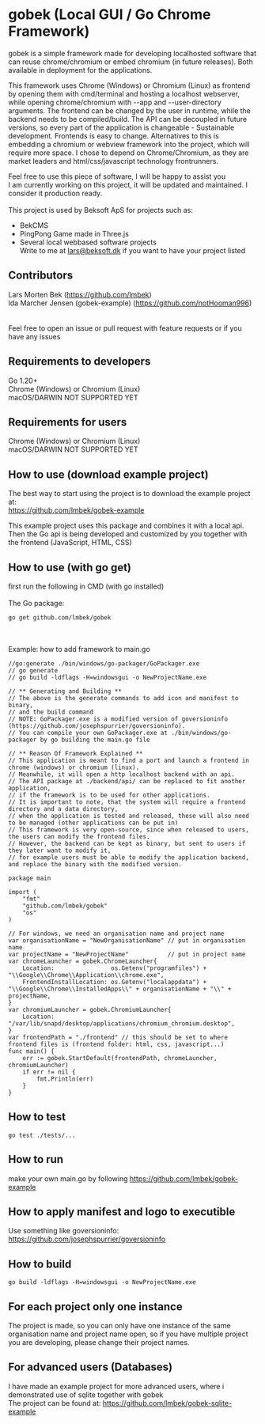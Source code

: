 # gobek (Local GUI / Go Chrome Framework)

gobek is a simple framework made for developing localhosted software that can reuse chrome/chromium or embed chromium (in future releases). Both available in deployment for the applications.

This framework uses Chrome (Windows) or Chromium (Linux) as frontend by opening them with cmd/terminal and hosting a localhost webserver, while opening chrome/chromium with --app and --user-directory arguments. The frontend can be changed by the user in runtime, while the backend needs to be compiled/build. The API can be decoupled in future versions, so every part of the application is changeable - Sustainable development. Frontends is easy to change. Alternatives to this is embedding a chromium or webview framework into the project, which will require more space. I chose to depend on Chrome/Chromium, as they are market leaders and html/css/javascript technology frontrunners.

Feel free to use this piece of software, I will be happy to assist you <br>
I am currently working on this project, it will be updated and maintained. I consider it production ready. <br>
<br>
This project is used by Beksoft ApS for projects such as:
* BekCMS
* PingPong Game made in Three.js
* Several local webbased software projects
  <br>
Write to me at lars@beksoft.dk if you want to have your project listed<br>

## Contributors
Lars Morten Bek (https://github.com/lmbek) <br>
Ida Marcher Jensen (gobek-example) (https://github.com/notHooman996) <br>
<br><br>
Feel free to open an issue or pull request with feature requests or if you have any issues<br>

## Requirements to developers
Go 1.20+ <br>
Chrome (Windows) or Chromium (Linux) <br>
macOS/DARWIN NOT SUPPORTED YET <br>

## Requirements for users
Chrome (Windows) or Chromium (Linux) <br>
macOS/DARWIN NOT SUPPORTED YET <br>

## How to use (download example project)
The best way to start using the project is to download the example project at: <br>
https://github.com/lmbek/gobek-example

This example project uses this package and combines it with a local api. <br>
Then the Go api is being developed and customized by you together with the frontend (JavaScript, HTML, CSS) <br>

## How to use (with go get)
first run the following in CMD (with go installed) <br><br>
The Go package:

    go get github.com/lmbek/gobek
<br><br>
Example: how to add framework to main.go<br>

 	//go:generate ./bin/windows/go-packager/GoPackager.exe
	// go generate
	// go build -ldflags -H=windowsgui -o NewProjectName.exe
	
	// ** Generating and Building **
	// The above is the generate commands to add icon and manifest to binary,
	// and the build command
	// NOTE: GoPackager.exe is a modified version of goversioninfo (https://github.com/josephspurrier/goversioninfo).
	// You can compile your own GoPackager.exe at ./bin/windows/go-packager by go building the main.go file
	
	// ** Reason Of Framework Explained **
	// This application is meant to find a port and launch a frontend in chrome (windows) or chromium (linux).
	// Meanwhile, it will open a http localhost backend with an api.
	// The API package at ./backend/api/ can be replaced to fit another application,
	// if the framework is to be used for other applications.
	// It is important to note, that the system will require a frontend directory and a data directory,
	// when the application is tested and released, these will also need to be managed (other applications can be put in)
	// This framework is very open-source, since when released to users, the users can modify the frontend files.
	// However, the backend can be kept as binary, but sent to users if they later want to modify it,
	// for example users must be able to modify the application backend, and replace the binary with the modified version.
	
	package main
	
	import (
		"fmt"
		"github.com/lmbek/gobek"
		"os"
	)
	
	// For windows, we need an organisation name and project name
	var organisationName = "NewOrganisationName" // put in organisation name
	var projectName = "NewProjectName"           // put in project name
	var chromeLauncher = gobek.ChromeLauncher{
		Location:                os.Getenv("programfiles") + "\\Google\\Chrome\\Application\\chrome.exe",
		FrontendInstallLocation: os.Getenv("localappdata") + "\\Google\\Chrome\\InstalledApps\\" + organisationName + "\\" + projectName,
	}
	var chromiumLauncher = gobek.ChromiumLauncher{
		Location: "/var/lib/snapd/desktop/applications/chromium_chromium.desktop",
	}
	var frontendPath = "./frontend" // this should be set to where frontend files is (frontend folder: html, css, javascript...)
	func main() {
		err := gobek.StartDefault(frontendPath, chromeLauncher, chromiumLauncher)
		if err != nil {
			fmt.Println(err)
		}
	}

## How to test

	go test ./tests/...

## How to run
make your own main.go by following https://github.com/lmbek/gobek-example

## How to apply manifest and logo to executible
Use something like goversioninfo: https://github.com/josephspurrier/goversioninfo

## How to build

	go build -ldflags -H=windowsgui -o NewProjectName.exe

## For each project only one instance
The project is made, so you can only have one instance of the same organisation name and project name open, so if you have multiple project you are developing, please change their project names.

## For advanced users (Databases)
I have made an example project for more advanced users, where i demonstrated use of sqlite together with gobek <br>
The project can be found at: https://github.com/lmbek/gobek-sqlite-example